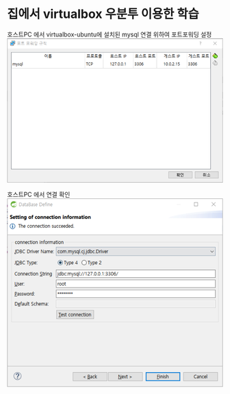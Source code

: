 # 집에서 virtualbox 우분투 이용한 학습

호스트PC 에서 virtualbox-ubuntu에 설치된 mysql 연결 위하여 포트포워딩 설정
![screensh](home/img/01.virutalbox_포트포워딩.PNG)

호스트PC 에서 연결 확인
![screensh](./img/02.호스트PC_virtualbox_우분투mysql_연결.png)
